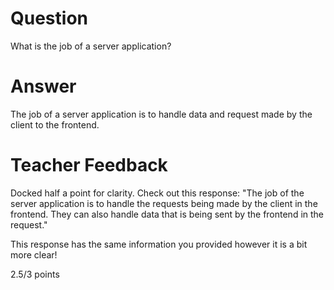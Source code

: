 # Question

What is the job of a server application?

# Answer
The job of a server application is to handle data and request made by the client to the frontend.

# Teacher Feedback

Docked half a point for clarity. Check out this response: 
"The job of the server application is to handle the requests being made by the client in the frontend. They can also handle data that is being sent by the frontend in the request." 

This response has the same information you provided however it is a bit more clear!

2.5/3 points